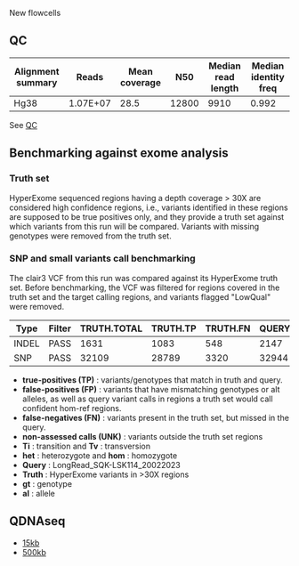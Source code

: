 
New flowcells 
## QC 

| Alignment summary | Reads    | Mean coverage | N50   | Median read length | Median identity freq |
|-------------------|----------|---------------|-------|--------------------|----------------------|
| Hg38              | 1.07E+07 | 28.5          | 12800 | 9910               | 0.992                |

See [QC](https://raw.githack.com/ziphra/long_reads/main/LongRead_SQK-LSK114_20022023/6622CY001205_QC.html)

## Benchmarking against exome analysis
### Truth set
HyperExome sequenced regions having a depth coverage > 30X are considered high confidence regions, i.e., variants identified in these regions are supposed to be true positives only, and they provide a truth set against which variants from this run will be compared. Variants with missing genotypes were removed from the truth set.

### SNP and small variants call benchmarking
The clair3 VCF from this run was compared against its HyperExome truth set. Before benchmarking, the VCF was filtered for regions covered in the truth set and the target calling regions, and variants flagged "LowQual" were removed.


| Type  | Filter | TRUTH.TOTAL | TRUTH.TP | TRUTH.FN | QUERY.TOTAL | QUERY.FP | QUERY.UNK | FP.gt | FP.al | METRIC.Recall | METRIC.Precision | METRIC.F1_Score | TRUTH.TOTAL.TiTv_ratio | QUERY.TOTAL.TiTv_ratio | TRUTH.TOTAL.het_hom_ratio | QUERY.TOTAL.het_hom_ratio |
|-------|--------|-------------|----------|----------|-------------|----------|-----------|-------|-------|---------------|------------------|-----------------|------------------------|------------------------|---------------------------|---------------------------|
| INDEL | PASS   | 1631        | 1083     | 548      | 2147        | 759      | 309       | 17    | 105   | 0.66401       | 0.587051         | 0.623163        |                        |                        | 2.124521073               | 1.783926219               |
| SNP   | PASS   | 32109       | 28789    | 3320     | 32944       | 4148     | 0         | 96    | 115   | 0.896602      | 0.874089         | 0.885203        | 2.74012813             | 2.744006363            | 1.799145672               | 1.656582769               |



- **true-positives (TP)** : variants/genotypes that match in truth and query.
- **false-positives (FP)** : variants that have mismatching genotypes or alt alleles, as well as query variant calls in regions a truth set would call confident hom-ref regions.
- **false-negatives (FN)** : variants present in the truth set, but missed in the query.
- **non-assessed calls (UNK)** : variants outside the truth set regions
- **Ti** : transition and **Tv** : transversion
- **het** : heterozygote and **hom** : homozygote
- **Query** : LongRead_SQK-LSK114_20022023 
- **Truth** : HyperExome variants in >30X regions
- **gt** : genotype
- **al** : allele 


## QDNAseq
- [15kb](https://raw.githack.com/ziphra/long_reads/main/LongRead_SQK-LSK114_20022023/files/15kb.wf-human-cnv-report.html)
- [500kb](https://raw.githack.com/ziphra/long_reads/main/LongRead_SQK-LSK114_20022023/files/500kb.wf-human-cnv-report.html)